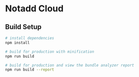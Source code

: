 # Notadd Cloud

## Build Setup

``` bash
# install dependencies
npm install

# build for production with minification
npm run build

# build for production and view the bundle analyzer report
npm run build --report
```
